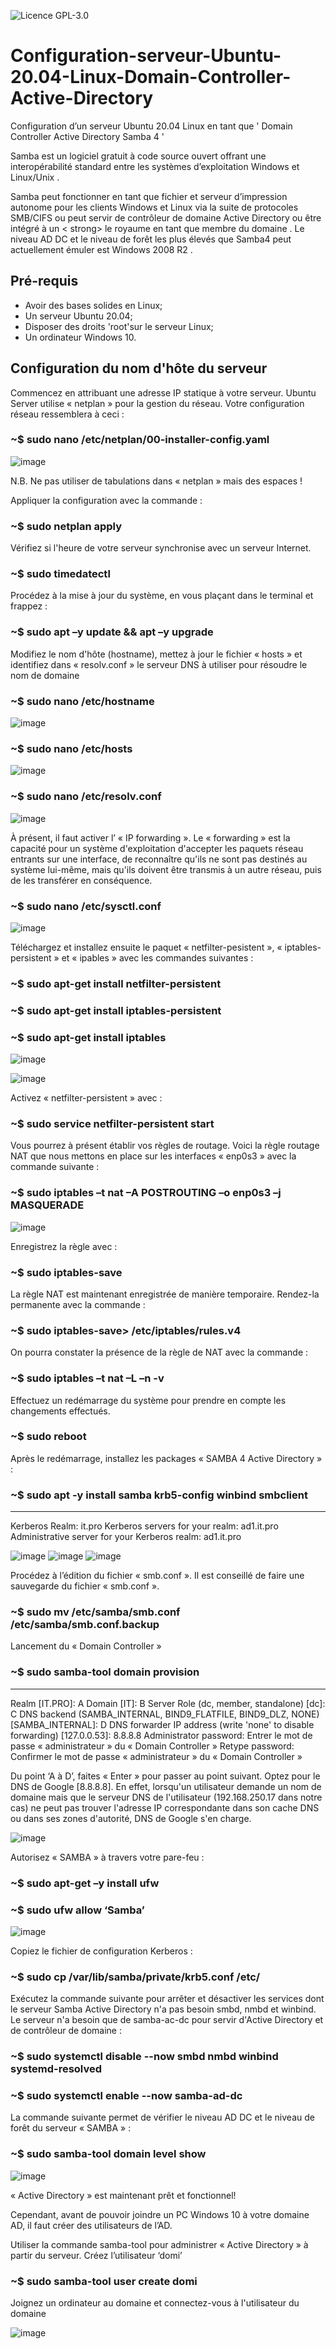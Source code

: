 ![Licence GPL-3.0](https://img.shields.io/badge/Licence-GPL_3.0-red)


# Configuration-serveur-Ubuntu-20.04-Linux-Domain-Controller-Active-Directory
Configuration d’un serveur Ubuntu 20.04 Linux  en tant que  ' Domain Controller Active Directory Samba 4 '


 Samba est un logiciel gratuit à code source ouvert offrant une interopérabilité standard entre les systèmes d’exploitation Windows et Linux/Unix .

Samba peut fonctionner en tant que fichier et serveur d’impression autonome pour les clients Windows et Linux via la suite de protocoles SMB/CIFS
ou peut servir de contrôleur de domaine Active Directory ou être intégré à un < strong> le royaume en tant que membre du domaine .
Le niveau AD DC et le niveau de forêt les plus élevés que Samba4 peut actuellement émuler est Windows 2008 R2 .



## Pré-requis

  * Avoir des bases solides en Linux;
  * Un serveur Ubuntu 20.04;
  * Disposer des droits 'root'sur le serveur Linux;
  * Un ordinateur Windows 10.


## Configuration du nom d'hôte du serveur

Commencez en attribuant une adresse IP statique à votre serveur.
Ubuntu Server utilise « netplan » pour la gestion du réseau.
Votre configuration réseau ressemblera à ceci :

### ~$ sudo nano /etc/netplan/00-installer-config.yaml
![image](https://user-images.githubusercontent.com/46109209/179642042-4b1fab84-3ecc-4f4a-b3ca-0896cd9f6dfe.png)

N.B. Ne pas utiliser de tabulations dans « netplan » mais des espaces !


Appliquer la configuration avec la commande :
### ~$ sudo netplan apply


Vérifiez si l'heure de votre serveur synchronise avec un serveur Internet.
### ~$ sudo timedatectl


Procédez à la mise à jour du système, en vous plaçant dans le terminal et frappez : 
### ~$ sudo apt –y update && apt –y upgrade


Modifiez le nom d'hôte (hostname), mettez à jour le fichier « hosts » et identifiez dans « resolv.conf » le serveur DNS à utiliser pour résoudre le nom de domaine
### ~$ sudo nano /etc/hostname
![image](https://user-images.githubusercontent.com/46109209/179642569-1e63f582-9758-4383-a605-75e538c4ff4a.png)

### ~$ sudo nano /etc/hosts
![image](https://user-images.githubusercontent.com/46109209/179642970-48900663-aa5e-441c-8d78-a2a75feb7986.png)

 
### ~$ sudo nano /etc/resolv.conf
![image](https://user-images.githubusercontent.com/46109209/179642997-5615dd45-c704-4ae2-b6d1-192eb9fc494b.png)


À présent, il faut activer l’ « IP forwarding ». Le « forwarding » est la capacité pour un système d'exploitation d'accepter les paquets réseau entrants sur une interface, de reconnaître qu'ils ne sont pas destinés au système lui-même, mais qu'ils doivent être transmis à un autre réseau, puis de les transférer en conséquence. 
### ~$ sudo nano /etc/sysctl.conf
![image](https://user-images.githubusercontent.com/46109209/179643061-02ab35c0-8519-41c3-945d-f97eb7390367.png)
 

Téléchargez et installez ensuite le paquet « netfilter-pesistent », « iptables-persistent » et « ipables » avec les commandes suivantes :
### ~$ sudo apt-get install netfilter-persistent
### ~$ sudo apt-get install iptables-persistent
### ~$ sudo apt-get install iptables

![image](https://user-images.githubusercontent.com/46109209/179643292-6f26abb2-ed40-4c93-9c43-6d77237692aa.png)

![image](https://user-images.githubusercontent.com/46109209/179643339-edfc2859-f461-4bfc-bbb9-542eecb08bbb.png)


Activez « netfilter-persistent » avec :
### ~$ sudo service netfilter-persistent start


Vous pourrez à présent établir vos règles de routage. Voici la règle routage NAT que nous mettons en place sur les interfaces « enp0s3 » avec la commande suivante :
### ~$ sudo iptables –t nat –A POSTROUTING –o enp0s3 –j MASQUERADE

![image](https://user-images.githubusercontent.com/46109209/179643583-77709aba-da6e-4020-8ed6-fbd749e78e7c.png)


Enregistrez la règle avec :
### ~$ sudo iptables-save


La règle NAT est maintenant enregistrée de manière temporaire. Rendez-la permanente avec la commande : 
### ~$ sudo iptables-save> /etc/iptables/rules.v4


On pourra constater la présence de la règle de NAT avec la commande :
### ~$ sudo iptables –t nat –L –n -v
 

Effectuez un redémarrage du système pour prendre en compte les changements effectués.
### ~$ sudo reboot


Après le redémarrage, installez les packages « SAMBA 4 Active Directory » :
### ~$ sudo apt -y install samba krb5-config winbind smbclient
---
Kerberos Realm: it.pro
Kerberos servers for your realm: ad1.it.pro
Administrative server for your Kerberos realm: ad1.it.pro

![image](https://user-images.githubusercontent.com/46109209/179643938-5b4ea2ae-a351-4d25-ad50-743f97fd1733.png)
![image](https://user-images.githubusercontent.com/46109209/179643989-cfc4667f-27bf-438a-85ce-6655f89b9f87.png)
![image](https://user-images.githubusercontent.com/46109209/179644018-de38fd60-8901-4f01-8e66-866804f168ae.png)


Procédez à l’édition du fichier « smb.conf ». Il est conseillé de faire une sauvegarde du fichier « smb.conf ».
### ~$ sudo mv /etc/samba/smb.conf /etc/samba/smb.conf.backup


Lancement du « Domain Controller »
### ~$ sudo samba-tool domain provision
---
Realm [IT.PRO]:		A
Domain [IT]:		B
Server Role (dc, member, standalone) [dc]:		C
DNS backend (SAMBA_INTERNAL, BIND9_FLATFILE, BIND9_DLZ, NONE) [SAMBA_INTERNAL]:	D
DNS forwarder IP address (write 'none' to disable forwarding)  [127.0.0.53]:	8.8.8.8
Administrator password: Entrer le mot de passe « administrateur » du « Domain Controller »
Retype password: Confirmer le mot de passe « administrateur » du « Domain Controller »
 
Du point ‘A à D’, faites « Enter » pour passer au point suivant.
Optez pour le DNS de Google [8.8.8.8]. En effet, lorsqu'un utilisateur demande un nom de domaine mais que le serveur DNS de l'utilisateur (192.168.250.17 dans notre cas) ne peut pas trouver l'adresse IP correspondante dans son cache DNS ou dans ses zones d'autorité, DNS de Google s'en charge.

![image](https://user-images.githubusercontent.com/46109209/179644719-2894ace2-4339-44a0-8073-2f5eacd045f7.png)


Autorisez « SAMBA » à travers votre pare-feu :
### ~$ sudo apt-get –y install ufw
### ~$ sudo ufw allow ‘Samba’
 
![image](https://user-images.githubusercontent.com/46109209/179644775-e4d4e43c-c1cc-4677-b9b2-cf067729c5f1.png)


Copiez le fichier de configuration Kerberos :
### ~$ sudo cp /var/lib/samba/private/krb5.conf /etc/


Exécutez la commande suivante pour arrêter et désactiver les services dont le serveur Samba Active Directory n'a pas besoin smbd, nmbd et winbind. Le serveur n'a besoin que de samba-ac-dc pour servir d'Active Directory et de contrôleur de domaine :
### ~$ sudo systemctl disable --now smbd nmbd winbind systemd-resolved
### ~$ sudo systemctl enable --now samba-ad-dc


La commande suivante permet de vérifier le niveau AD DC et le niveau de forêt du serveur « SAMBA » :
### ~$ sudo samba-tool domain level show

![image](https://user-images.githubusercontent.com/46109209/179645341-85df2d1b-3bdd-4e46-8f52-f426011c6329.png)

« Active Directory » est maintenant prêt et fonctionnel! 


Cependant, avant de pouvoir joindre un PC Windows 10 à votre domaine AD, il faut créer des utilisateurs de l’AD.

Utiliser la commande samba-tool pour administrer « Active Directory » à partir du serveur. Créez l’utilisateur ‘domi’
### ~$ sudo samba-tool user create domi


Joignez un ordinateur au domaine et connectez-vous à l'utilisateur du domaine

![image](https://user-images.githubusercontent.com/46109209/179645537-c5790667-a72b-424d-abea-e6db51772f0e.png)
